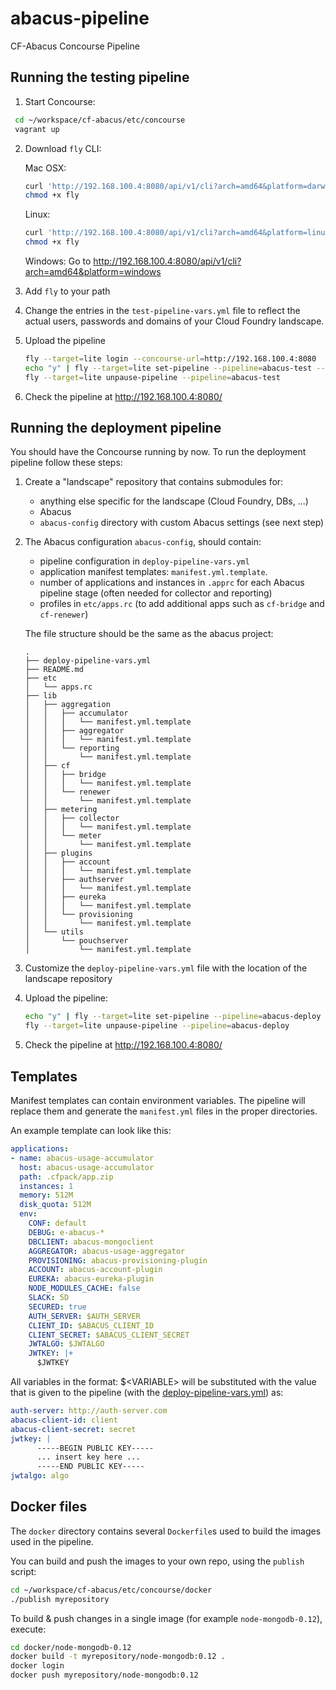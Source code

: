 # abacus-pipeline
CF-Abacus Concourse Pipeline

## Running the testing pipeline

1. Start Concourse:

  ```bash
   cd ~/workspace/cf-abacus/etc/concourse
   vagrant up
   ```

2. Download `fly` CLI:

   Mac OSX:
   ```bash
   curl 'http://192.168.100.4:8080/api/v1/cli?arch=amd64&platform=darwin' --compressed -o fly
   chmod +x fly
   ```
   Linux:
   ```bash
   curl 'http://192.168.100.4:8080/api/v1/cli?arch=amd64&platform=linux' --compressed -o fly
   chmod +x fly
   ```

   Windows:
   Go to http://192.168.100.4:8080/api/v1/cli?arch=amd64&platform=windows

3. Add `fly` to your path

4. Change the entries in the `test-pipeline-vars.yml` file to reflect the actual users, passwords and domains of your Cloud Foundry landscape.

5. Upload the pipeline
   ```bash
   fly --target=lite login --concourse-url=http://192.168.100.4:8080
   echo "y" | fly --target=lite set-pipeline --pipeline=abacus-test --config=test-pipeline.yml --load-vars-from=test-pipeline-vars.yml ---non-interactive
   fly --target=lite unpause-pipeline --pipeline=abacus-test
   ```

6. Check the pipeline at http://192.168.100.4:8080/

## Running the deployment pipeline

You should have the Concourse running by now. To run the deployment pipeline follow these steps:

1. Create a "landscape" repository that contains submodules for:
   * anything else specific for the landscape (Cloud Foundry, DBs, ...)
   * Abacus
   * `abacus-config` directory with custom Abacus settings (see next step)

2. The Abacus configuration `abacus-config`, should contain:
   * pipeline configuration in `deploy-pipeline-vars.yml`
   * application manifest templates: `manifest.yml.template`.
   * number of applications and instances in `.apprc` for each Abacus pipeline stage (often needed for collector and reporting)
   * profiles in `etc/apps.rc` (to add additional apps such as `cf-bridge` and `cf-renewer`)

   The file structure should be the same as the abacus project:
    ```
    .
    ├── deploy-pipeline-vars.yml
    ├── README.md
    ├── etc
    │   └── apps.rc
    ├── lib
    │   ├── aggregation
    │   │   ├── accumulator
    │   │   │   └── manifest.yml.template
    │   │   ├── aggregator
    │   │   │   └── manifest.yml.template
    │   │   └── reporting
    │   │       └── manifest.yml.template
    │   ├── cf
    │   │   ├── bridge
    │   │   │   └── manifest.yml.template
    │   │   └── renewer
    │   │       └── manifest.yml.template
    │   ├── metering
    │   │   ├── collector
    │   │   │   └── manifest.yml.template
    │   │   └── meter
    │   │       └── manifest.yml.template
    │   ├── plugins
    │   │   ├── account
    │   │   │   └── manifest.yml.template
    │   │   ├── authserver
    │   │   │   └── manifest.yml.template
    │   │   ├── eureka
    │   │   │   └── manifest.yml.template
    │   │   └── provisioning
    │   │       └── manifest.yml.template
    │   └── utils
    │       └── pouchserver
    │           └── manifest.yml.template
    ```

3. Customize the `deploy-pipeline-vars.yml` file with the location of the landscape repository

4. Upload the pipeline:
   ```bash
   echo "y" | fly --target=lite set-pipeline --pipeline=abacus-deploy --config=deploy-pipeline.yml --load-vars-from=deploy-pipeline-vars.yml ---non-interactive
   fly --target=lite unpause-pipeline --pipeline=abacus-deploy
   ```
5. Check the pipeline at http://192.168.100.4:8080/

## Templates

Manifest templates can contain environment variables. The pipeline will replace them and generate the `manifest.yml` files in the proper directories.

An example template can look like this:

```yml
applications:
- name: abacus-usage-accumulator
  host: abacus-usage-accumulator
  path: .cfpack/app.zip
  instances: 1
  memory: 512M
  disk_quota: 512M
  env:
    CONF: default
    DEBUG: e-abacus-*
    DBCLIENT: abacus-mongoclient
    AGGREGATOR: abacus-usage-aggregator
    PROVISIONING: abacus-provisioning-plugin
    ACCOUNT: abacus-account-plugin
    EUREKA: abacus-eureka-plugin
    NODE_MODULES_CACHE: false
    SLACK: 5D
    SECURED: true
    AUTH_SERVER: $AUTH_SERVER
    CLIENT_ID: $ABACUS_CLIENT_ID
    CLIENT_SECRET: $ABACUS_CLIENT_SECRET
    JWTALGO: $JWTALGO
    JWTKEY: |+
      $JWTKEY
```

All variables in the format: $&lt;VARIABLE&gt; will be substituted with the value that is given to the pipeline (with the [deploy-pipeline-vars.yml](https://github.com/cloudfoundry-incubator/cf-abacus/blob/3cb401215f8ae7b66450c48328316afbf2b669f8/etc/concourse/deploy-pipeline-vars.yml)) as:
```yml
auth-server: http://auth-server.com
abacus-client-id: client
abacus-client-secret: secret
jwtkey: |
      -----BEGIN PUBLIC KEY-----
      ... insert key here ...
      -----END PUBLIC KEY-----
jwtalgo: algo
```

## Docker files

The `docker` directory contains several `Dockerfile`s used to build the images used in the pipeline.

You can build and push the images to your own repo, using the `publish` script:
```bash
cd ~/workspace/cf-abacus/etc/concourse/docker
./publish myrepository
```

To build & push changes in a single image (for example `node-mongodb-0.12`), execute:

```bash
cd docker/node-mongodb-0.12
docker build -t myrepository/node-mongodb:0.12 .
docker login
docker push myrepository/node-mongodb:0.12
```
